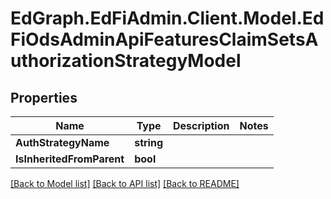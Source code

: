 # EdGraph.EdFiAdmin.Client.Model.EdFiOdsAdminApiFeaturesClaimSetsAuthorizationStrategyModel

## Properties

Name | Type | Description | Notes
------------ | ------------- | ------------- | -------------
**AuthStrategyName** | **string** |  | 
**IsInheritedFromParent** | **bool** |  | 

[[Back to Model list]](../README.md#documentation-for-models) [[Back to API list]](../README.md#documentation-for-api-endpoints) [[Back to README]](../README.md)

